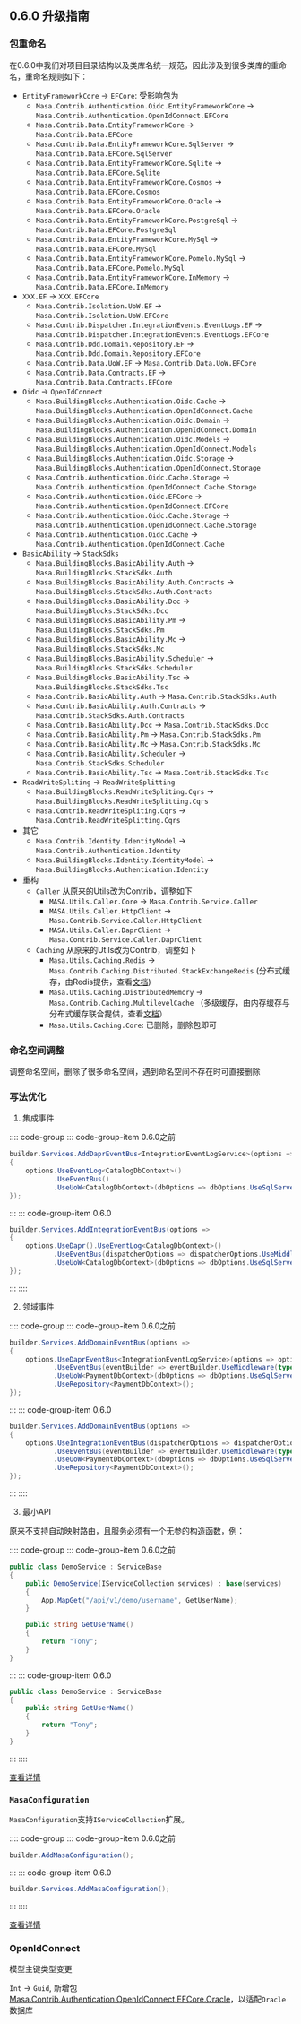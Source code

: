 ## 0.6.0 升级指南

### 包重命名

在0.6.0中我们对项目目录结构以及类库名统一规范，因此涉及到很多类库的重命名，重命名规则如下：

* `EntityFrameworkCore` -> `EFCore`: 受影响包为
    * `Masa.Contrib.Authentication.Oidc.EntityFrameworkCore` → `Masa.Contrib.Authentication.OpenIdConnect.EFCore`
    * `Masa.Contrib.Data.EntityFrameworkCore` → `Masa.Contrib.Data.EFCore`
    * `Masa.Contrib.Data.EntityFrameworkCore.SqlServer` → `Masa.Contrib.Data.EFCore.SqlServer`
    * `Masa.Contrib.Data.EntityFrameworkCore.Sqlite` → `Masa.Contrib.Data.EFCore.Sqlite`
    * `Masa.Contrib.Data.EntityFrameworkCore.Cosmos` → `Masa.Contrib.Data.EFCore.Cosmos`
    * `Masa.Contrib.Data.EntityFrameworkCore.Oracle` → `Masa.Contrib.Data.EFCore.Oracle`
    * `Masa.Contrib.Data.EntityFrameworkCore.PostgreSql` → `Masa.Contrib.Data.EFCore.PostgreSql`
    * `Masa.Contrib.Data.EntityFrameworkCore.MySql` → `Masa.Contrib.Data.EFCore.MySql`
    * `Masa.Contrib.Data.EntityFrameworkCore.Pomelo.MySql` → `Masa.Contrib.Data.EFCore.Pomelo.MySql`
    * `Masa.Contrib.Data.EntityFrameworkCore.InMemory` → `Masa.Contrib.Data.EFCore.InMemory`
* `XXX.EF` -> `XXX.EFCore`
    * `Masa.Contrib.Isolation.UoW.EF` → `Masa.Contrib.Isolation.UoW.EFCore`
    * `Masa.Contrib.Dispatcher.IntegrationEvents.EventLogs.EF` → `Masa.Contrib.Dispatcher.IntegrationEvents.EventLogs.EFCore`
    * `Masa.Contrib.Ddd.Domain.Repository.EF` → `Masa.Contrib.Ddd.Domain.Repository.EFCore`
    * `Masa.Contrib.Data.UoW.EF` → `Masa.Contrib.Data.UoW.EFCore`
    * `Masa.Contrib.Data.Contracts.EF` → `Masa.Contrib.Data.Contracts.EFCore`
* `Oidc` -> `OpenIdConnect`
    * `Masa.BuildingBlocks.Authentication.Oidc.Cache` → `Masa.BuildingBlocks.Authentication.OpenIdConnect.Cache`
    * `Masa.BuildingBlocks.Authentication.Oidc.Domain` → `Masa.BuildingBlocks.Authentication.OpenIdConnect.Domain`
    * `Masa.BuildingBlocks.Authentication.Oidc.Models` → `Masa.BuildingBlocks.Authentication.OpenIdConnect.Models`
    * `Masa.BuildingBlocks.Authentication.Oidc.Storage` → `Masa.BuildingBlocks.Authentication.OpenIdConnect.Storage`
    * `Masa.Contrib.Authentication.Oidc.Cache.Storage` → `Masa.Contrib.Authentication.OpenIdConnect.Cache.Storage`
    * `Masa.Contrib.Authentication.Oidc.EFCore` → `Masa.Contrib.Authentication.OpenIdConnect.EFCore`
    * `Masa.Contrib.Authentication.Oidc.Cache.Storage` → `Masa.Contrib.Authentication.OpenIdConnect.Cache.Storage`
    * `Masa.Contrib.Authentication.Oidc.Cache` → `Masa.Contrib.Authentication.OpenIdConnect.Cache`
* `BasicAbility` -> `StackSdks`
    * `Masa.BuildingBlocks.BasicAbility.Auth` → `Masa.BuildingBlocks.StackSdks.Auth`
    * `Masa.BuildingBlocks.BasicAbility.Auth.Contracts` → `Masa.BuildingBlocks.StackSdks.Auth.Contracts`
    * `Masa.BuildingBlocks.BasicAbility.Dcc` → `Masa.BuildingBlocks.StackSdks.Dcc`
    * `Masa.BuildingBlocks.BasicAbility.Pm` → `Masa.BuildingBlocks.StackSdks.Pm`
    * `Masa.BuildingBlocks.BasicAbility.Mc` → `Masa.BuildingBlocks.StackSdks.Mc`
    * `Masa.BuildingBlocks.BasicAbility.Scheduler` → `Masa.BuildingBlocks.StackSdks.Scheduler`
    * `Masa.BuildingBlocks.BasicAbility.Tsc` → `Masa.BuildingBlocks.StackSdks.Tsc`
    * `Masa.Contrib.BasicAbility.Auth` → `Masa.Contrib.StackSdks.Auth`
    * `Masa.Contrib.BasicAbility.Auth.Contracts` → `Masa.Contrib.StackSdks.Auth.Contracts`
    * `Masa.Contrib.BasicAbility.Dcc` → `Masa.Contrib.StackSdks.Dcc`
    * `Masa.Contrib.BasicAbility.Pm` → `Masa.Contrib.StackSdks.Pm`
    * `Masa.Contrib.BasicAbility.Mc` → `Masa.Contrib.StackSdks.Mc`
    * `Masa.Contrib.BasicAbility.Scheduler` → `Masa.Contrib.StackSdks.Scheduler`
    * `Masa.Contrib.BasicAbility.Tsc` → `Masa.Contrib.StackSdks.Tsc`
* `ReadWriteSpliting` -> `ReadWriteSplitting`
    * `Masa.BuildingBlocks.ReadWriteSpliting.Cqrs` -> `Masa.BuildingBlocks.ReadWriteSplitting.Cqrs`
    * `Masa.Contrib.ReadWriteSpliting.Cqrs` -> `Masa.Contrib.ReadWriteSplitting.Cqrs`
* 其它
    * `Masa.Contrib.Identity.IdentityModel` → `Masa.Contrib.Authentication.Identity`
    * `Masa.BuildingBlocks.Identity.IdentityModel` → `Masa.BuildingBlocks.Authentication.Identity`
* 重构
    * `Caller` 从原来的Utils改为Contrib，调整如下
        * `MASA.Utils.Caller.Core` -> `Masa.Contrib.Service.Caller`
        * `MASA.Utils.Caller.HttpClient` -> `Masa.Contrib.Service.Caller.HttpClient`
        * `MASA.Utils.Caller.DaprClient` -> `Masa.Contrib.Service.Caller.DaprClient`
    * `Caching` 从原来的Utils改为Contrib，调整如下
        * `Masa.Utils.Caching.Redis` -> `Masa.Contrib.Caching.Distributed.StackExchangeRedis` (分布式缓存，由Redis提供，查看[文档](/framework/building-blocks/caching/stackexchange-redis))
        * `Masa.Utils.Caching.DistributedMemory` -> `Masa.Contrib.Caching.MultilevelCache` （多级缓存，由内存缓存与分布式缓存联合提供，查看[文档](/framework/building-blocks/caching/multilevel-cache)）
        * `Masa.Utils.Caching.Core`: 已删除，删除包即可

### 命名空间调整

调整命名空间，删除了很多命名空间，遇到命名空间不存在时可直接删除

### 写法优化

1. 集成事件

:::: code-group
::: code-group-item 0.6.0之前
```csharp
builder.Services.AddDaprEventBus<IntegrationEventLogService>(options =>
{
    options.UseEventLog<CatalogDbContext>()
           .UseEventBus()
           .UseUoW<CatalogDbContext>(dbOptions => dbOptions.UseSqlServer());
});
```
:::
::: code-group-item 0.6.0
```csharp
builder.Services.AddIntegrationEventBus(options =>
{
    options.UseDapr().UseEventLog<CatalogDbContext>()
           .UseEventBus(dispatcherOptions => dispatcherOptions.UseMiddleware(typeof(ValidatorMiddleware<>)))
           .UseUoW<CatalogDbContext>(dbOptions => dbOptions.UseSqlServer());
});
```
:::
::::

2. 领域事件

:::: code-group
::: code-group-item 0.6.0之前
```csharp
builder.Services.AddDomainEventBus(options =>
{
    options.UseDaprEventBus<IntegrationEventLogService>(options => options.UseEventLog<PaymentDbContext>())
           .UseEventBus(eventBuilder => eventBuilder.UseMiddleware(typeof(ValidatorMiddleware<>)))
           .UseUoW<PaymentDbContext>(dbOptions => dbOptions.UseSqlServer())
           .UseRepository<PaymentDbContext>();
});
```
:::
::: code-group-item 0.6.0
```csharp
builder.Services.AddDomainEventBus(options =>
{
    options.UseIntegrationEventBus(dispatcherOptions => dispatcherOptions.UseDapr().UseEventLog<PaymentDbContext>())
           .UseEventBus(eventBuilder => eventBuilder.UseMiddleware(typeof(ValidatorMiddleware<>)))
           .UseUoW<PaymentDbContext>(dbOptions => dbOptions.UseSqlServer())
           .UseRepository<PaymentDbContext>();
});
```
:::
::::

3. 最小API

原来不支持自动映射路由，且服务必须有一个无参的构造函数，例：

:::: code-group
::: code-group-item 0.6.0之前
```csharp
public class DemoService : ServiceBase
{
    public DemoService(IServiceCollection services) : base(services)
    {
        App.MapGet("/api/v1/demo/username", GetUserName);
    }

    public string GetUserName()
    {
        return "Tony";
    }
}
```
:::
::: code-group-item 0.6.0
```csharp
public class DemoService : ServiceBase
{
    public string GetUserName()
    {
        return "Tony";
    }
}
```
:::
::::



[查看详情](/framework/building-blocks/minimal-apis)

### `MasaConfiguration`

`MasaConfiguration`支持`IServiceCollection`扩展。

:::: code-group
::: code-group-item 0.6.0之前
```csharp
builder.AddMasaConfiguration();
```
:::
::: code-group-item 0.6.0
```csharp
builder.Services.AddMasaConfiguration();
```
:::
::::

[查看详情](/framework/building-blocks/configuration/override)

### OpenIdConnect

模型主键类型变更

`Int` -> `Guid`, 新增包[Masa.Contrib.Authentication.OpenIdConnect.EFCore.Oracle](/framework/building-blocks/data/orm-efcore/oracle)，以适配`Oracle`数据库